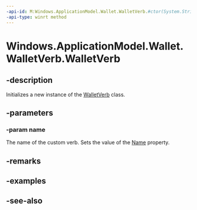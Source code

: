 ```yaml
---
-api-id: M:Windows.ApplicationModel.Wallet.WalletVerb.#ctor(System.String)
-api-type: winrt method
---
```


<!-- Method syntax
public WalletVerb(System.String name)
-->

# Windows.ApplicationModel.Wallet.WalletVerb.WalletVerb

## -description
Initializes a new instance of the [WalletVerb](walletverb.md) class.

## -parameters
### -param name
The name of the custom verb. Sets the value of the [Name](walletverb_name.md) property.

## -remarks

## -examples

## -see-also
